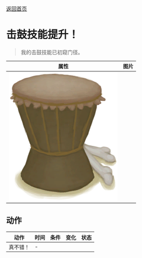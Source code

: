 [返回首页](index.md)  
# 击鼓技能提升！  
> 我的击鼓技能已初窥门径。  
  
  属性  |   图片   
 ----  |  ----:   
   |  ![](Sprite/Drum.png)   
  
## 动作  
动作  |  时间  |  条件  |  变化  |  状态  
----  |  ----  |  ----  |  ----  |  ----  
真不错！  |  -  |    |    |    
